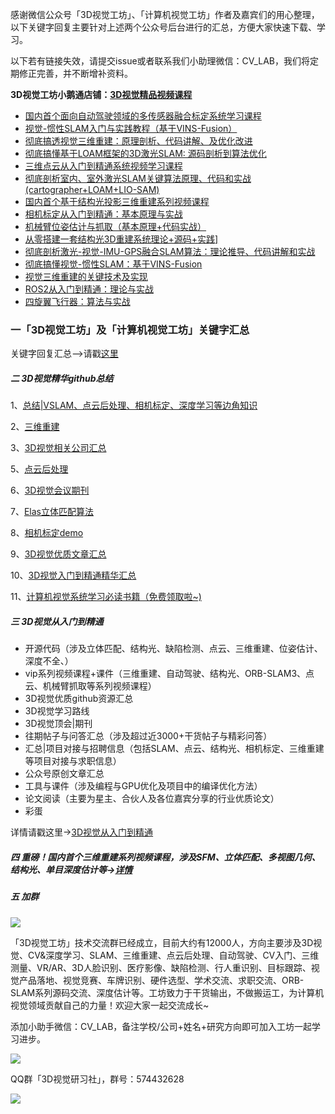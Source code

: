 感谢微信公众号「3D视觉工坊」、「计算机视觉工坊」作者及嘉宾们的用心整理，以下关键字回复主要针对上述两个公众号后台进行的汇总，方便大家快速下载、学习。

以下若有链接失效，请提交issue或者联系我们小助理微信：CV_LAB，我们将定期修正完善，并不断增补资料。

**3D视觉工坊小鹅通店铺：[3D视觉精品视频课程](https://app0S6nfQRG6303.h5.xiaoeknow.com)**

- [国内首个面向自动驾驶领域的多传感器融合标定系统学习课程](https://mp.weixin.qq.com/s/0-mb6M6HvKU3Uau0a4taTw)
- [视觉-惯性SLAM入门与实践教程（基于VINS-Fusion）](https://mp.weixin.qq.com/s/L3YkFH7JSAhM4rDam7mdWg)
- [彻底搞透视觉三维重建：原理剖析、代码讲解、及优化改进](https://mp.weixin.qq.com/s/9gtdrloSWR2kJlYk5CnWIQ)
- [彻底搞懂基于LOAM框架的3D激光SLAM: 源码剖析到算法优化 ](https://mp.weixin.qq.com/s/POWVOCbTxAEp7z2FZ3mdVQ)
- [三维点云从入门到精通系统视频学习课程](https://mp.weixin.qq.com/s/uJ34xjWjAFCzDDduoo0ixA)
- [彻底剖析室内、室外激光SLAM关键算法原理、代码和实战(cartographer+LOAM+LIO-SAM)](https://mp.weixin.qq.com/s/Un0-2L-FU2QTmW0zez8RTg) 
- [国内首个基于结构光投影三维重建系列视频课程](https://mp.weixin.qq.com/s/WLyuE3ByntGA-Y0w8GZ29A)
- [相机标定从入门到精通：基本原理与实战](https://app0s6nfqrg6303.h5.xiaoeknow.com/v1/course/column/p_6092922ee4b09134c98de375?type=3)
- [机械臂位姿估计与抓取（基本原理+代码实战）](https://app0s6nfqrg6303.h5.xiaoeknow.com/v1/course/column/p_60a87bcee4b0c7264217f91b?type=3)
- [从零搭建一套结构光3D重建系统理论+源码+实践\]](https://mp.weixin.qq.com/s/dgc25DwLqJJlnq_d29qeZg)
- [彻底剖析激光-视觉-IMU-GPS融合SLAM算法：理论推导、代码讲解和实战](https://mp.weixin.qq.com/s/dNMm3XnIVuyo2ANS9eVQ1A)
- [彻底搞懂视觉-惯性SLAM：基于VINS-Fusion](https://mp.weixin.qq.com/s/xCtq4nI9Jd5HyVIW1bCKTg)
- [视觉三维重建的关键技术及实现](https://mp.weixin.qq.com/s/9gtdrloSWR2kJlYk5CnWIQ)
- [ROS2从入门到精通：理论与实战](https://mp.weixin.qq.com/s/LVx1SkxYXWQvv7UeFToXwQ)
- [四旋翼飞行器：算法与实战](https://mp.weixin.qq.com/s/tXdADZnApwHpb63NFEHYqg)

###  一「3D视觉工坊」及「计算机视觉工坊」关键字汇总

关键字回复汇总——>请戳[这里](3D/keyword.md)

##### 二 3D视觉精华github总结

1、[总结|VSLAM、点云后处理、相机标定、深度学习等边角知识](https://github.com/qxiaofan/awsome-3D-Computer-Vision-Resources)

2、[三维重建](https://github.com/qxiaofan/awesome_3d_restruction)

3、[3D视觉相关公司汇总](https://github.com/qxiaofan/awesome_3d_vision_company_summary)

5、[点云后处理](https://github.com/qxiaofan/awesome_PointCloud_process)

6、[3D视觉会议期刊](https://github.com/qxiaofan/awesome_3d_conference_journals)

7、[Elas立体匹配算法](https://github.com/qxiaofan/awesome-Elas-demo)

8、[相机标定demo](https://github.com/qxiaofan/awesome-fisheye-pinhole-camera-calibration)

9、[3D视觉优质文章汇总](https://github.com/qxiaofan/awesome-computer-vision-papers-daily)

10、[3D视觉入门到精通精华汇总](https://github.com/qxiaofan/awesome-3D-Computer-Vision-From-0-To-1)

11、[计算机视觉系统学习必读书籍（免费领取啦~)](https://mp.weixin.qq.com/s?__biz=MzU1MjY4MTA1MQ==&mid=100060043&idx=2&sn=2a02843a04d195151cb40a76c445d9fa&chksm=7bfc00bf4c8b89a90ceca84a2d373feaef19b70c456e0a69e3b3b84cb42667809adb8fbfb0b3&mpshare=1&scene=1&srcid=0310yHya33Mg3TwjV9pcaLxG&sharer_sharetime=1615342114815&sharer_shareid=08a5efa40af25b6a57bd07cf52cdcd42&exportkey=Aw%2BXvOW4NlMCf3hnC45NN4o%3D&pass_ticket=Agt2XaSAqcO2duzuIhjnDnI%2Brv%2FxL7dvwHyuwQ2A0Ut4leBcK6M0EA3ApzhYe9XH&wx_header=0#rd)

##### 三 3D视觉从入门到精通

- 开源代码（涉及立体匹配、结构光、缺陷检测、点云、三维重建、位姿估计、深度不全、）
- vip系列视频课程+课件（三维重建、自动驾驶、结构光、ORB-SLAM3、点云、机械臂抓取等系列视频课程）
- 3D视觉优质github资源汇总
- 3D视觉学习路线
- 3D视觉顶会|期刊
- 往期帖子与问答汇总（涉及超过近3000+干货帖子与精彩问答）
- 汇总|项目对接与招聘信息（包括SLAM、点云、结构光、相机标定、三维重建等项目对接与求职信息）
- 公众号原创文章汇总
- 工具与课件（涉及编程与GPU优化及项目中的编译优化方法）
- 论文阅读（主要为星主、合伙人及各位嘉宾分享的行业优质论文）
- 彩蛋

详情请戳这里->[3D视觉从入门到精通](https://mp.weixin.qq.com/s/weShDMbGTf0amg1qu_t8cw)

##### 四 重磅！国内首个三维重建系列视频课程，涉及SFM、立体匹配、多视图几何、结构光、单目深度估计等->[详情](https://mp.weixin.qq.com/s/WLyuE3ByntGA-Y0w8GZ29A)

##### 五 加群

![](imgs/公众号.jpg)

「3D视觉工坊」技术交流群已经成立，目前大约有12000人，方向主要涉及3D视觉、CV&深度学习、SLAM、三维重建、点云后处理、自动驾驶、CV入门、三维测量、VR/AR、3D人脸识别、医疗影像、缺陷检测、行人重识别、目标跟踪、视觉产品落地、视觉竞赛、车牌识别、硬件选型、学术交流、求职交流、ORB-SLAM系列源码交流、深度估计等。工坊致力于干货输出，不做搬运工，为计算机视觉领域贡献自己的力量！欢迎大家一起交流成长~

添加小助手微信：CV_LAB，备注学校/公司+姓名+研究方向即可加入工坊一起学习进步。

![](imgs/微信.jpg)

QQ群「3D视觉研习社」，群号：574432628

![](imgs/QQ群.jpg)







